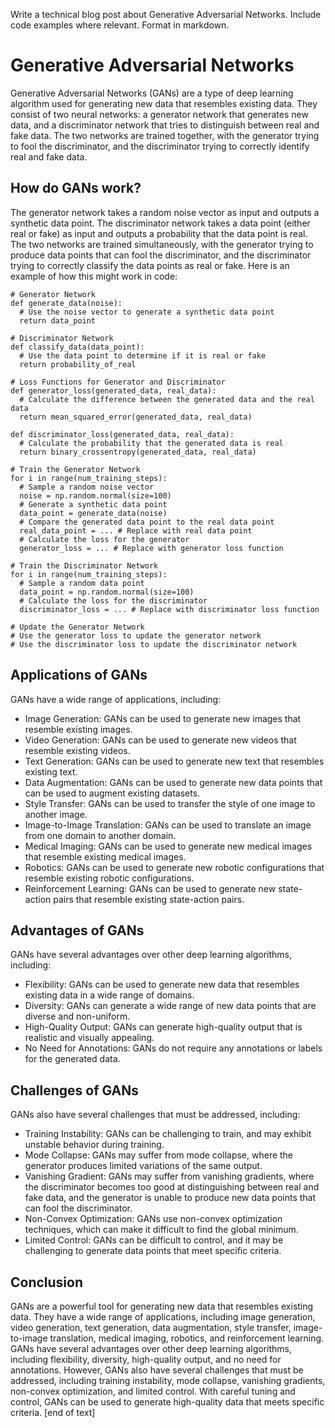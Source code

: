  Write a technical blog post about Generative Adversarial Networks. Include code examples where relevant. Format in markdown.
# Generative Adversarial Networks

Generative Adversarial Networks (GANs) are a type of deep learning algorithm used for generating new data that resembles existing data. They consist of two neural networks: a generator network that generates new data, and a discriminator network that tries to distinguish between real and fake data. The two networks are trained together, with the generator trying to fool the discriminator, and the discriminator trying to correctly identify real and fake data.
## How do GANs work?

The generator network takes a random noise vector as input and outputs a synthetic data point. The discriminator network takes a data point (either real or fake) as input and outputs a probability that the data point is real. The two networks are trained simultaneously, with the generator trying to produce data points that can fool the discriminator, and the discriminator trying to correctly classify the data points as real or fake.
Here is an example of how this might work in code:
```
# Generator Network
def generate_data(noise):
  # Use the noise vector to generate a synthetic data point
  return data_point

# Discriminator Network
def classify_data(data_point):
  # Use the data point to determine if it is real or fake
  return probability_of_real

# Loss Functions for Generator and Discriminator
def generator_loss(generated_data, real_data):
  # Calculate the difference between the generated data and the real data
  return mean_squared_error(generated_data, real_data)

def discriminator_loss(generated_data, real_data):
  # Calculate the probability that the generated data is real
  return binary_crossentropy(generated_data, real_data)

# Train the Generator Network
for i in range(num_training_steps):
  # Sample a random noise vector
  noise = np.random.normal(size=100)
  # Generate a synthetic data point
  data_point = generate_data(noise)
  # Compare the generated data point to the real data point
  real_data_point = ... # Replace with real data point
  # Calculate the loss for the generator
  generator_loss = ... # Replace with generator loss function

# Train the Discriminator Network
for i in range(num_training_steps):
  # Sample a random data point
  data_point = np.random.normal(size=100)
  # Calculate the loss for the discriminator
  discriminator_loss = ... # Replace with discriminator loss function

# Update the Generator Network
# Use the generator loss to update the generator network
# Use the discriminator loss to update the discriminator network
```
## Applications of GANs

GANs have a wide range of applications, including:

* Image Generation: GANs can be used to generate new images that resemble existing images.
* Video Generation: GANs can be used to generate new videos that resemble existing videos.
* Text Generation: GANs can be used to generate new text that resembles existing text.
* Data Augmentation: GANs can be used to generate new data points that can be used to augment existing datasets.
* Style Transfer: GANs can be used to transfer the style of one image to another image.
* Image-to-Image Translation: GANs can be used to translate an image from one domain to another domain.
* Medical Imaging: GANs can be used to generate new medical images that resemble existing medical images.
* Robotics: GANs can be used to generate new robotic configurations that resemble existing robotic configurations.
* Reinforcement Learning: GANs can be used to generate new state-action pairs that resemble existing state-action pairs.

## Advantages of GANs


GANs have several advantages over other deep learning algorithms, including:

* Flexibility: GANs can be used to generate new data that resembles existing data in a wide range of domains.
* Diversity: GANs can generate a wide range of new data points that are diverse and non-uniform.
* High-Quality Output: GANs can generate high-quality output that is realistic and visually appealing.
* No Need for Annotations: GANs do not require any annotations or labels for the generated data.


## Challenges of GANs


GANs also have several challenges that must be addressed, including:


* Training Instability: GANs can be challenging to train, and may exhibit unstable behavior during training.
* Mode Collapse: GANs may suffer from mode collapse, where the generator produces limited variations of the same output.
* Vanishing Gradient: GANs may suffer from vanishing gradients, where the discriminator becomes too good at distinguishing between real and fake data, and the generator is unable to produce new data points that can fool the discriminator.
* Non-Convex Optimization: GANs use non-convex optimization techniques, which can make it difficult to find the global minimum.
* Limited Control: GANs can be difficult to control, and it may be challenging to generate data points that meet specific criteria.


## Conclusion


GANs are a powerful tool for generating new data that resembles existing data. They have a wide range of applications, including image generation, video generation, text generation, data augmentation, style transfer, image-to-image translation, medical imaging, robotics, and reinforcement learning. GANs have several advantages over other deep learning algorithms, including flexibility, diversity, high-quality output, and no need for annotations. However, GANs also have several challenges that must be addressed, including training instability, mode collapse, vanishing gradients, non-convex optimization, and limited control. With careful tuning and control, GANs can be used to generate high-quality data that meets specific criteria. [end of text]



